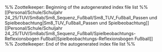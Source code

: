 %% Zoottelkeeper: Beginning of the autogenerated index file list  %%
 [[Personal/Schule/Schuljahr 24_25/TUV/Sm8ab/Sm8_Sequenz_Fußball/Sm8_TUV_Fußball_Passen und Spielbeobachtung|Sm8_TUV_Fußball_Passen und Spielbeobachtung]]
 [[Personal/Schule/Schuljahr 24_25/TUV/Sm8ab/Sm8_Sequenz_Fußball/Spielbeobachtungs-Reflexionsbogen Fußball|Spielbeobachtungs-Reflexionsbogen Fußball]]
%% Zoottelkeeper: End of the autogenerated index file list  %%
